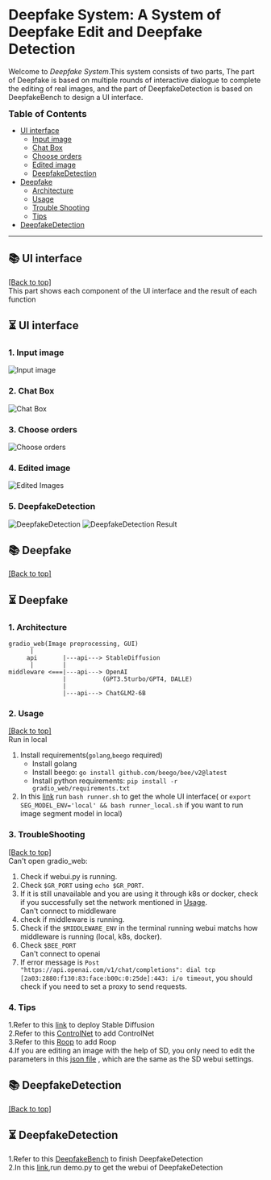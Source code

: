 # Deepfake System: A System of Deepfake Edit and Deepfake Detection

Welcome to *Deepfake System*.This system consists of two parts, The part of Deepfake is based on multiple rounds of interactive dialogue to complete the editing of real images, and the part of DeepfakeDetection is based on DeepfakeBench to design a UI interface.



<font size=4><b> Table of Contents </b></font>

- [UI interface](#-UI-interface)
  - [Input image](#-Input-image)
  - [Chat Box](#-Chat-Box)
  - [Choose orders](#-Choose-Orders)
  - [Edited image](#-Edited-image)
  - [DeepfakeDetection](#-DeepfakeDetection)
- [Deepfake](#-features)
  - [Architecture](#1-Architecture)
  - [Usage](#2-Usage)
  - [Trouble Shooting](#3-TroubleShooting )
  - [Tips](#4-Tips)
- [DeepfakeDetection](#-DeepfakeDetection)

---


## 📚 UI interface
<a href="#top">[Back to top]</a><br>
This part shows each component of the UI interface and the result of each function
## ⏳ UI interface
### 1. Input image
![Input image](https://github.com/user-attachments/assets/9b16eab2-b267-499a-be3a-6f7fc3860a5a)

### 2. Chat Box
![Chat Box](https://github.com/user-attachments/assets/05747988-d4a1-48a1-8439-bc404f4e9872)


### 3. Choose orders
![Choose orders](https://github.com/user-attachments/assets/cb48e419-3fc7-437c-ae35-236b8a2be08d)

### 4. Edited image
![Edited Images](https://github.com/user-attachments/assets/cf73daff-b51d-41a1-a0d9-8c09712ebdbf)

### 5. DeepfakeDetection
![DeepfakeDetection](https://github.com/user-attachments/assets/93abd865-989a-4c2c-8957-78c4514334a5)
![DeepfakeDetection Result](https://github.com/user-attachments/assets/ba0822b0-c311-4efd-8255-d0759c7f4dd5)
## 📚 Deepfake
<a href="#top">[Back to top]</a>
## ⏳ Deepfake

### 1. Architecture
```
gradio_web(Image preprocessing, GUI)
      |
     api       |---api---> StableDiffusion
      |        |
middleware <===|---api---> OpenAI
               |          (GPT3.5turbo/GPT4, DALLE)
               |
               |---api---> ChatGLM2-6B
```
### 2. Usage

<a href="#top">[Back to top]</a><br>
Run in local<br>
1. Install requirements(`golang`,`beego` required)
   - Install golang
   - Install beego: `go install github.com/beego/bee/v2@latest`
   - Install python requirements: `pip install -r gradio_web/requirements.txt`
2. In this [link](https://github.com/shuhanxia/DeepfakeSystem/blob/main/training/multimodal-service-main/runner.sh) run `bash runner.sh` to get the whole UI interface( or `export SEG_MODEL_ENV='local' && bash runner_local.sh` if you want to run image segment model in local)

### 3. TroubleShooting

<a href="#top">[Back to top]</a><br>
Can't open gradio_web:
1. Check if webui.py is running.
2. Check  `$GR_PORT` using `echo $GR_PORT`.
3. If it is still unavailable and you are using it through k8s or docker, check if you successfully set the network mentioned in [Usage](#usage).<br>
Can't connect to middleware
1. check if middleware is running.
2. Check if the `$MIDDLEWARE_ENV` in the terminal running webui matchs how middleware is running (local, k8s, docker). 
3. Check `$BEE_PORT`<br>
Can't connect to openai
1. If error message is `Post "https://api.openai.com/v1/chat/completions": dial tcp [2a03:2880:f130:83:face:b00c:0:25de]:443: i/o timeout`, you should check if you need to set a proxy to send requests.


### 4. Tips
1.Refer to this [link](https://github.com/AUTOMATIC1111/stable-diffusion-webui) to deploy Stable Diffusion<br>
2.Refer to this [ControlNet](https://github.com/Mikubill/sd-webui-controlnet) to add ControlNet<br>
3.Refer to this [Roop](https://github.com/s0md3v/sd-webui-roop) to add Roop<br>
4.If you are editing an image with the help of SD, you only need to edit the parameters in this [json file](https://github.com/shuhanxia/DeepfakeSystem/blob/main/training/multimodal-service-main/gradio_web/config/sd_templates.json) , which are the same as the SD webui settings.

## 📚 DeepfakeDetection
<a href="#top">[Back to top]</a>
## ⏳ DeepfakeDetection
1.Refer to this [DeepfakeBench](https://github.com/SCLBD/DeepfakeBench) to finish DeepfakeDetection<br>
2.In this [link](https://github.com/shuhanxia/DeepfakeSystem/blob/main/demo.py),run demo.py to get the webui of DeepfakeDetection































